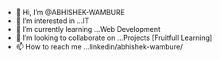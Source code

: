 - 👋 Hi, I’m @ABHISHEK-WAMBURE
- 👀 I’m interested in ...IT
- 🌱 I’m currently learning ...Web Development 
- 💞️ I’m looking to collaborate on ...Projects [Fruitfull Learning]
- 📫 How to reach me ...linkedin/abhishek-wambure/

<!---
ABHISHEK-WAMBURE/ABHISHEK-WAMBURE is a ✨ special ✨ repository because its `README.md` (this file) appears on your GitHub profile.
You can click the Preview link to take a look at your changes.
--->
